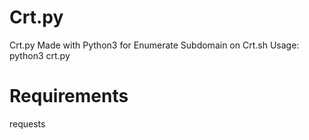# Crt.py
Crt.py Made with Python3 for Enumerate Subdomain on Crt.sh
  Usage: python3 crt.py <domain>
# Requirements
  requests
